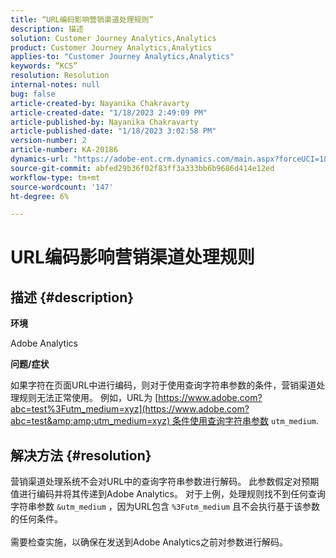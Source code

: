 ```yaml
---
title: “URL编码影响营销渠道处理规则”
description: 描述
solution: Customer Journey Analytics,Analytics
product: Customer Journey Analytics,Analytics
applies-to: "Customer Journey Analytics,Analytics"
keywords: “KCS”
resolution: Resolution
internal-notes: null
bug: false
article-created-by: Nayanika Chakravarty
article-created-date: "1/18/2023 2:49:09 PM"
article-published-by: Nayanika Chakravarty
article-published-date: "1/18/2023 3:02:58 PM"
version-number: 2
article-number: KA-20186
dynamics-url: "https://adobe-ent.crm.dynamics.com/main.aspx?forceUCI=1&pagetype=entityrecord&etn=knowledgearticle&id=7851d140-3f97-ed11-aad1-6045bd006b4b"
source-git-commit: abfed29b36f02f83ff3a333bb6b9686d414e12ed
workflow-type: tm+mt
source-wordcount: '147'
ht-degree: 6%

---
```


# URL编码影响营销渠道处理规则

## 描述 {#description}


<b>环境</b>

Adobe Analytics

<b>问题/症状</b>

如果字符在页面URL中进行编码，则对于使用查询字符串参数的条件，营销渠道处理规则无法正常使用。 例如，URL为 [https://www.adobe.com?abc=test%3Futm_medium=xyz](https://www.adobe.com?abc=test&amp;amp;utm_medium=xyz) 条件使用查询字符串参数 `utm_medium`.


## 解决方法 {#resolution}

营销渠道处理系统不会对URL中的查询字符串参数进行解码。 此参数假定对预期值进行编码并将其传递到Adobe Analytics。 对于上例，处理规则找不到任何查询字符串参数 `&utm_medium` ，因为URL包含 `%3Futm_medium` 且不会执行基于该参数的任何条件。<br> <br>需要检查实施，以确保在发送到Adobe Analytics之前对参数进行解码。